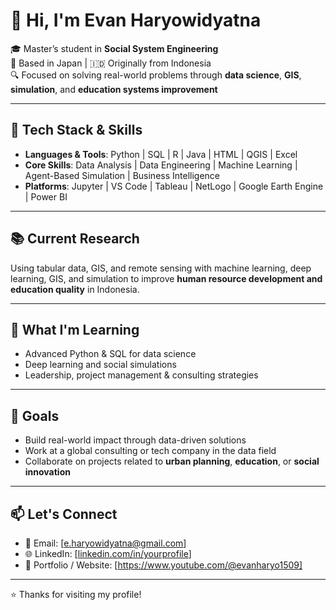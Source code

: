 # 👋 Hi, I'm Evan Haryowidyatna

🎓 Master’s student in **Social System Engineering**  
📍 Based in Japan | 🇮🇩 Originally from Indonesia  
🔍 Focused on solving real-world problems through **data science**, **GIS**, **simulation**, and **education systems improvement**

---

## 🔧 Tech Stack & Skills

- **Languages & Tools**: Python | SQL | R | Java | HTML | QGIS | Excel 
- **Core Skills**: Data Analysis | Data Engineering | Machine Learning | Agent-Based Simulation | Business Intelligence   
- **Platforms**: Jupyter | VS Code | Tableau | NetLogo | Google Earth Engine | Power BI  

---

## 📚 Current Research

Using tabular data, GIS, and remote sensing with machine learning, deep learning, GIS, and simulation to improve **human resource development and education quality** in Indonesia.

---

## 🌱 What I'm Learning

- Advanced Python & SQL for data science  
- Deep learning and social simulations  
- Leadership, project management & consulting strategies  

---

## 🚀 Goals

- Build real-world impact through data-driven solutions  
- Work at a global consulting or tech company in the data field  
- Collaborate on projects related to **urban planning**, **education**, or **social innovation**

---

## 📫 Let's Connect

- 📧 Email: [e.haryowidyatna@gmail.com]  
- 🌐 LinkedIn: [[linkedin.com/in/yourprofile](https://www.linkedin.com/in/evan-haryowidyatna/)]  
- 📂 Portfolio / Website: [https://www.youtube.com/@evanharyo1509]

---

⭐️ Thanks for visiting my profile!
